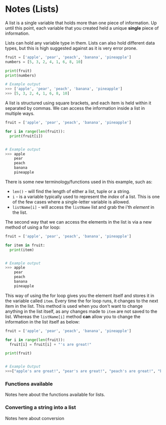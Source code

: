 # Notes (Lists)

A list is a single variable that holds more than one piece of information.  Up until this point, each variable that you created held a unique **single** piece of information.

Lists can hold any variable type in them.  Lists can also hold different data types, but this is high suggested against as it is very error prone.

```python
fruit = ['apple', 'pear', 'peach', 'banana', 'pineapple']
numbers = [5, 3, 2, 4, 1, 6, 8, 10]

print(fruit)
print(numbers)

# Example output
>>> ['apple', 'pear', 'peach', 'banana', 'pineapple']
>>> [5, 3, 2, 4, 1, 6, 8, 10]
```

A list is structured using square brackets, and each item is held within it separated by commas.  We can access the information inside a list in multiple ways.

```python
fruit = ['apple', 'pear', 'peach', 'banana', 'pineapple']

for i in range(len(fruit)):
  print(fruit[i])


# Example output
>>> apple
    pear
    peach
    banana
    pineapple
```

There is some new terminology/functions used in this example, such as:
* ```len()``` - will find the length of either a list, tuple or a string.
* ```i``` - is a variable typically used to represent the _index_ of a list.  This is one of the few cases where a single-letter variable is allowed.
* ```listName[i]``` - will access the ```listName``` list and grab the i'th _element_ in the list.

The second way that we can access the elements in the list is via a new method of using a for loop:

```python
fruit = ['apple', 'pear', 'peach', 'banana', 'pineapple']

for item in fruit:
  print(item)


# Example output
>>> apple
    pear
    peach
    banana
    pineapple
```

This way of using the for loop gives you the element itself and stores it in the variable called ```item```.  Every time the for loop runs, it changes to the next item in the list.  This method is used when you don't want to change anything in the list itself, as any changes made to ```item``` are not saved to the list.  Whereas the ```listName[i]``` method **can** allow you to change the information in the list itself as below:

```python
fruit = ['apple', 'pear', 'peach', 'banana', 'pineapple']

for i in range(len(fruit)):
  fruit[i] = fruit[i] + "'s are great!"

print(fruit)


# Example Output
>>>["apple's are great!", "pear's are great!", "peach's are great!", "banana's are great!", "pineapple's are great!"]
```

### Functions available

Notes here about the functions available for lists.

### Converting a string into a list

Notes here about conversion
